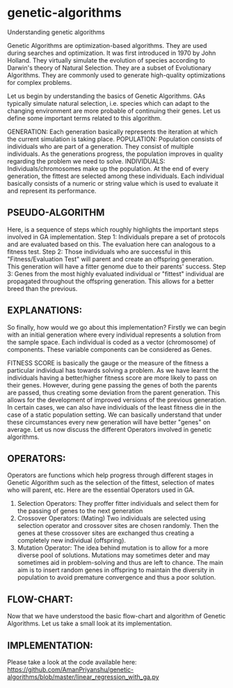 # genetic-algorithms
Understanding genetic algorithms

Genetic Algorithms are optimization-based algorithms. They are used during searches and optimization. It was first introduced in 1970 by John Holland. They virtually simulate the evolution of species according to Darwin's theory of Natural Selection. They are a subset of Evolutionary Algorithms. They are commonly used to generate high-quality optimizations for complex problems.

Let us begin by understanding the basics of Genetic Algorithms. GAs typically simulate natural selection, i.e. species which can adapt to the changing environment are more probable of continuing their genes. Let us define some important terms related to this algorithm.

GENERATION: Each generation basically represents the iteration at which the current simulation is taking place.
POPULATION: Population consists of individuals who are part of a generation. They consist of multiple individuals. As the generations progress, the population improves in quality regarding the problem we need to solve.
INDIVIDUALS: Individuals/chromosomes make up the population. At the end of every generation, the fittest are selected among these individuals.  Each individual basically consists of a numeric or string value which is used to evaluate it and represent its performance. 

## PSEUDO-ALGORITHM

Here, is a sequence of steps which roughly highlights the important steps involved in GA implementation.
Step 1: Individuals prepare a set of protocols and are evaluated based on this. The evaluation here can analogous to a fitness test.
Step 2: Those individuals who are successful in this "Fitness/Evaluation Test" will parent and create an offspring generation. This generation will have a fitter genome due to their parents' success.
Step 3: Genes from the most highly evaluated individual or "fittest" individual are propagated throughout the offspring generation. This allows for a better breed than the previous.

## EXPLANATIONS:

So finally, how would we go about this implementation? Firstly we can begin with an initial generation where every individual represents a solution from the sample space.  Each individual is coded as a vector (chromosome) of components. These variable components can be considered as Genes.

FITNESS SCORE is basically the gauge or the measure of the fitness a particular individual has towards solving a problem. As we have learnt the individuals having a better/higher fitness score are more likely to pass on their genes. However, during gene passing the genes of both the parents are passed, thus creating some deviation from the parent generation. This allows for the development of improved versions of the previous generation. In certain cases, we can also have individuals of the least fitness die in the case of a static population setting.
We can basically understand that under these circumstances every new generation will have better "genes" on average. Let us now discuss the different Operators involved in genetic algorithms.

## OPERATORS:
Operators are functions which help progress through different stages in Genetic Algorithm such as the selection of the fittest, selection of mates who will parent, etc. Here are the essential Operators used in GA.

1. Selection Operators:  They proffer fitter individuals and select them for the passing of genes to the next generation
2. Crossover Operators: (Mating) Two individuals are selected using selection operator and crossover sites are chosen randomly. Then the genes at these crossover sites are exchanged thus creating a completely new individual (offspring).
3. Mutation Operator: The idea behind mutation is to allow for a more diverse pool of solutions. Mutations may sometimes deter and may sometimes aid in problem-solving and thus are left to chance. The main aim is to insert random genes in offspring to maintain the diversity in population to avoid premature convergence and thus a poor solution.

## FLOW-CHART:

Now that we have understood the basic flow-chart and algorithm of Genetic Algorithms. Let us take a small look at its implementation.

## IMPLEMENTATION:
Please take a look at the code available here: https://github.com/AmanPriyanshu/genetic-algorithms/blob/master/linear_regression_with_ga.py
